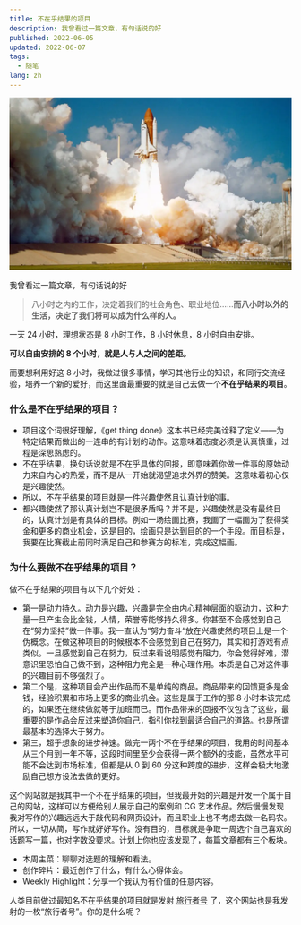 ```yaml
---
title: 不在乎结果的项目
description: 我曾看过一篇文章，有句话说的好
published: 2022-06-05
updated: 2022-06-07
tags:
  - 随笔
lang: zh
---
```


![cover](./_images/不在乎结果的项目-1754476917625.webp)

我曾看过一篇文章，有句话说的好

> 八小时之内的工作，决定着我们的社会角色、职业地位……**而八小时以外的生活，决定了我们将可以成为什么样的人。**

一天 24 小时，理想状态是 8 小时工作，8 小时休息，8 小时自由安排。

**可以自由安排的 8 个小时，就是人与人之间的差距。**

而要想利用好这 8 小时，我做过很多事情，学习其他行业的知识，和同行交流经验，培养一个新的爱好，而这里面最重要的就是自己去做一个**不在乎结果的项目**。

### 什么是不在乎结果的项目？

- 项目这个词很好理解，《get thing done》这本书已经完美诠释了定义——为特定结果而做出的一连串的有计划的动作。这意味着态度必须是认真慎重，过程是深思熟虑的。
- 不在乎结果，换句话说就是不在乎具体的回报，即意味着你做一件事的原始动力来自内心的热爱，而不是从一开始就渴望追求外界的赞美。这意味着初心仅是兴趣使然。
- 所以，不在乎结果的项目就是一件兴趣使然且认真计划的事。
- 都兴趣使然了那认真计划岂不是很矛盾吗？并不是，兴趣使然是没有最终目的，认真计划是有具体的目标。例如一场绘画比赛，我画了一幅画为了获得奖金和更多的商业机会，这是目的，绘画只是达到目的的一个手段。而目标是，我要在比赛截止前同时满足自己和参赛方的标准，完成这幅画。

### 为什么要做不在乎结果的项目？

做不在乎结果的项目有以下几个好处：

- 第一是动力持久。动力是兴趣，兴趣是完全由内心精神层面的驱动力，这种力量一旦产生会比金钱，人情，荣誉等能够持久得多。你甚至不会感觉到自己在“努力坚持”做一件事。我一直认为“努力奋斗“放在兴趣使然的项目上是一个伪概念。在做这种项目的时候根本不会感觉到自己在努力，其实和打游戏有点类似。一旦感觉到自己在努力，反过来看说明感觉有阻力，你会觉得好难，潜意识里恐怕自己做不到，这种阻力完全是一种心理作用。本质是自己对这件事的兴趣目前不够强烈了。
- 第二个是，这种项目会产出作品而不是单纯的商品。商品带来的回馈更多是金钱，经验积累和市场上更多的商业机会。这些是属于工作的那 8 小时本该完成的，如果还在继续做就等于加班而已。而作品带来的回报不仅包含了这些，最重要的是作品会反过来塑造你自己，指引你找到最适合自己的道路。也是所谓最基本的选择大于努力。
- 第三，超乎想象的进步神速。做完一两个不在乎结果的项目，我用的时间基本从三个月到一年不等，这段时间里至少会获得一两个额外的技能，虽然水平可能不会达到市场标准，但都是从 0 到 60 分这种跨度的进步，这样会极大地激励自己想方设法去做的更好。

这个网站就是我其中一个不在乎结果的项目，但我最开始的兴趣是开发一个属于自己的网站，这样可以方便给别人展示自己的案例和 CG 艺术作品。然后慢慢发现我对写作的兴趣远远大于敲代码和网页设计，而且职业上也不考虑去做一名码农。所以，一切从简，写作就好好写作。没有目的，目标就是争取一周选个自己喜欢的话题写一篇，也对字数没要求。计划上你也应该发现了，每篇文章都有三个板块。

- 本周主菜：聊聊对选题的理解和看法。
- 创作碎片：最近创作了什么，有什么心得体会。
-   Weekly Highlight：分享一个我认为有价值的任意内容。

人类目前做过最知名不在乎结果的项目就是发射 [旅行者号](https://baike.baidu.com/item/%E6%97%85%E8%A1%8C%E8%80%85%E5%8F%B7%E6%8E%A2%E6%B5%8B%E5%99%A8/713670) 了，这个网站也是我发射的一枚“旅行者号”。你的是什么呢？
